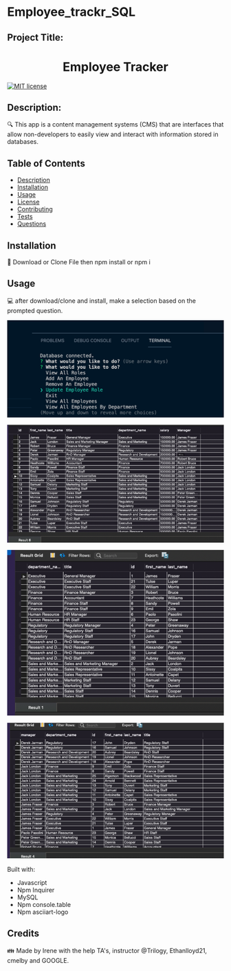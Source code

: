 # Employee_trackr_SQL
## Project Title: 
<h1 align="center">Employee Tracker </h1>


[![MIT license](https://img.shields.io/badge/License-MIT-blue.svg)](https://opensource.org/licenses/MIT)


## Description:

🔍 This app is a content management systems (CMS) that are interfaces that allow non-developers to easily view and interact with information stored in databases. 

## Table of Contents
- [Description](#description)
- [Installation](#installation)
- [Usage](#usage)
- [License](#license)
- [Contributing](#contributing)
- [Tests](#tests)
- [Questions](#questions)

## Installation
💾  Download or Clone File then npm install or npm i 
    

## Usage
💻  after download/clone and install, make a selection based on the prompted question.  



![alt text](assets/Images/employeeTracker_promptQ.png)

![alt text](assets/Images/employee.png)

![alt text](assets/Images/department.png)

![alt text](assets/Images/manager.png)


Built with:

- Javascript
- Npm Inquirer
- MySQL
- Npm console.table
- Npm asciiart-logo


## Credits 
👪 Made by Irene with the help TA's, instructor @Trilogy,  Ethanlloyd21, cmelby and GOOGLE. 

